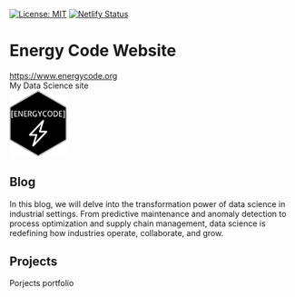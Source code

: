 <!-- badges: start -->

[![License: MIT](https://img.shields.io/badge/License-MIT-yellow.svg)](https://opensource.org/licenses/MIT) [![Netlify Status](https://api.netlify.com/api/v1/badges/d638f799-bbf7-4905-99e0-7696e734c879/deploy-status)](https://app.netlify.com/sites/energycodeorg/deploys)
<!-- badges: end -->

# Energy Code Website    
https://www.energycode.org    
My Data Science site    
<a href="https://www.energycode.org"><img src="/posts/01082023-Blog-Logo/logo.png"  width=20% height=20%></a>

## Blog

In this blog, we will delve into the transformation power of data science in industrial settings. From predictive maintenance and anomaly detection to process optimization and supply chain management, data science is redefining how industries operate, collaborate, and grow.

## Projects

Porjects portfolio
